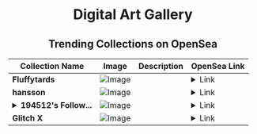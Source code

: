 <div align="center">

# Digital Art Gallery

## Trending Collections on OpenSea

| Collection Name                       | Image                                                                                     | Description                       | OpenSea Link                                                                                          |
|---------------------------------------|-------------------------------------------------------------------------------------------|-----------------------------------|--------------------------------------------------------------------------------------------------------|
| **Fluffytards** | ![Image](https://i.seadn.io/s/raw/files/92744ef00c8fe7f0271f020548727c34.png?w=500&auto=format?w=200&auto=format) |  | <details><summary>Link</summary>[Fluffytards](https://opensea.io/collection/fluffytards-1)</details> |
| **hansson** | ![Image](https://i.seadn.io/s/raw/files/7d4daf5c52a57cdb1b4bb5b342577345.png?w=500&auto=format?w=200&auto=format) |  | <details><summary>Link</summary>[hansson](https://opensea.io/collection/hansson)</details> |
| **<details><summary>194512's Follow...</summary>194512's Follower</details>** | ![Image](https://i.seadn.io/s/raw/files/19f9f090920392cc3650cbdf4361755b.png?w=500&auto=format?w=200&auto=format) |  | <details><summary>Link</summary>[194512's Follower](https://opensea.io/collection/194512-s-follower)</details> |
| **Glitch X** | ![Image](https://i.seadn.io/s/raw/files/106d30eebc6a5d2e48b596581bfc58ed.gif?w=500&auto=format?w=200&auto=format) |  | <details><summary>Link</summary>[Glitch X](https://opensea.io/collection/glitch-x-21)</details> |

</div>